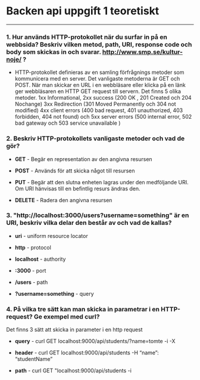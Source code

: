 # Backen api uppgift 1 teoretiskt
------

### 1. Hur används HTTP-protokollet när du surfar in på en webbsida? Beskriv vilken metod, path, URI, response code och body som skickas in och svarar. <http://www.smp.se/kultur-noje/> ?

 - HTTP-protokollet definieras av en samling 
  förfrågnings metoder som kommunicera med en server. Det vanligaste metoderna är GET och POST.
  När man skickar en URL i en webbläsare eller klicka på en länk ger webbläsaren en HTTP GET request till servern. Det finns 5 olika metoder. 
  1xx Informational, 2xx success (200 OK , 201 Created och 204 Nochange)
  3xx Redirection (301 Moved Permanently och 304 not modified)
  4xx client errors (400 bad request, 401 unauthorized, 403 forbidden, 404 not found) och 5xx server errors (500 internal error, 502 bad gateway och 503 service unavailable )

### 2. Beskriv HTTP-protokollets vanligaste metoder och vad de gör?

 - **GET** - Begär en representation av den angivna resursen

 - **POST** - Används för att skicka något till resursen

 - **PUT** - Begär att den slutna enheten lagras under den medföljande URI. Om URI hänvisas till en befintlig resurs ändras den. 

 - **DELETE** - Radera den angivna resursen

### 3. "http://localhost:3000/users?username=something" är en URI, beskriv vilka delar den består av och vad de kallas?

 - **uri** - uniform resource locator

 - **http** - protocol

 - **localhost** - authority

 - **:3000** - port 

 - **/users** - path

- **?username=something** - query

### 4. På vilka tre sätt kan man skicka in parametrar i en HTTP-request? Ge exempel med curl?

  Det finns 3 sätt att skicka in parameter i en http request
   
  -  **query** - curl GET localhost:9000/api/students/?name=tomte -i -X

  - **header** - curl GET  localhost:9000/api/students -H “name”: “studentName”

  - **path** - curl  GET "localhost:9000/api/students -i

